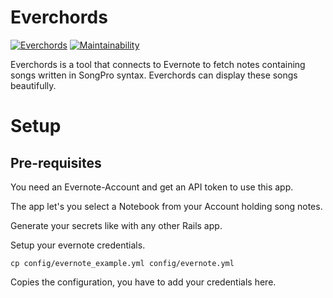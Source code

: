 # Everchords

[![Everchords](https://circleci.com/gh/Dahie/everchords.svg?style=svg)](https://circleci.com/gh/Dahie/everchords) [![Maintainability](https://api.codeclimate.com/v1/badges/97a0c493919fed1be834/maintainability)](https://codeclimate.com/github/Dahie/everchords/maintainability)

Everchords is a tool that connects to Evernote to fetch notes containing songs written in SongPro syntax. Everchords can display these songs beautifully.

# Setup

## Pre-requisites

You need an Evernote-Account and get an API token to use this app.

The app let's you select a Notebook from your Account holding song notes.

Generate your secrets like with any other Rails app.

Setup your evernote credentials.

    cp config/evernote_example.yml config/evernote.yml

Copies the configuration, you have to add your credentials here.
